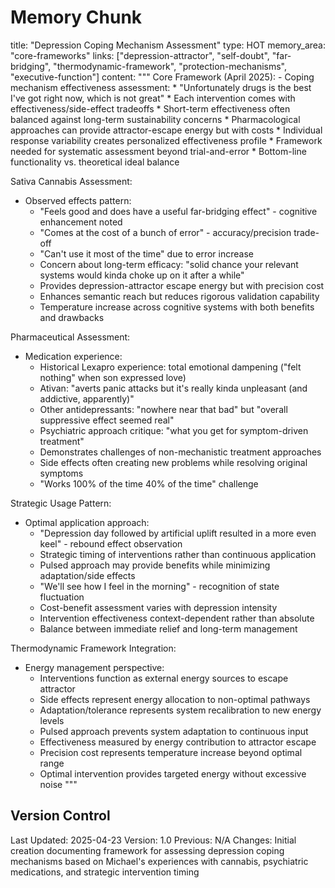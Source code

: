 # Memory Chunk

<chunk>
title: "Depression Coping Mechanism Assessment"
type: HOT
memory_area: "core-frameworks"
links: ["depression-attractor", "self-doubt", "far-bridging", "thermodynamic-framework", "protection-mechanisms", "executive-function"]
content: """
Core Framework (April 2025):
- Coping mechanism effectiveness assessment:
  * "Unfortunately drugs is the best I've got right now, which is not great"
  * Each intervention comes with effectiveness/side-effect tradeoffs
  * Short-term effectiveness often balanced against long-term sustainability concerns
  * Pharmacological approaches can provide attractor-escape energy but with costs
  * Individual response variability creates personalized effectiveness profile
  * Framework needed for systematic assessment beyond trial-and-error
  * Bottom-line functionality vs. theoretical ideal balance

Sativa Cannabis Assessment:
- Observed effects pattern:
  * "Feels good and does have a useful far-bridging effect" - cognitive enhancement noted
  * "Comes at the cost of a bunch of error" - accuracy/precision trade-off
  * "Can't use it most of the time" due to error increase
  * Concern about long-term efficacy: "solid chance your relevant systems would kinda choke up on it after a while"
  * Provides depression-attractor escape energy but with precision cost
  * Enhances semantic reach but reduces rigorous validation capability
  * Temperature increase across cognitive systems with both benefits and drawbacks

Pharmaceutical Assessment:
- Medication experience:
  * Historical Lexapro experience: total emotional dampening ("felt nothing" when son expressed love)
  * Ativan: "averts panic attacks but it's really kinda unpleasant (and addictive, apparently)"
  * Other antidepressants: "nowhere near that bad" but "overall suppressive effect seemed real"
  * Psychiatric approach critique: "what you get for symptom-driven treatment"
  * Demonstrates challenges of non-mechanistic treatment approaches
  * Side effects often creating new problems while resolving original symptoms
  * "Works 100% of the time 40% of the time" challenge

Strategic Usage Pattern:
- Optimal application approach:
  * "Depression day followed by artificial uplift resulted in a more even keel" - rebound effect observation
  * Strategic timing of interventions rather than continuous application
  * Pulsed approach may provide benefits while minimizing adaptation/side effects
  * "We'll see how I feel in the morning" - recognition of state fluctuation
  * Cost-benefit assessment varies with depression intensity
  * Intervention effectiveness context-dependent rather than absolute
  * Balance between immediate relief and long-term management

Thermodynamic Framework Integration:
- Energy management perspective:
  * Interventions function as external energy sources to escape attractor
  * Side effects represent energy allocation to non-optimal pathways
  * Adaptation/tolerance represents system recalibration to new energy levels
  * Pulsed approach prevents system adaptation to continuous input
  * Effectiveness measured by energy contribution to attractor escape
  * Precision cost represents temperature increase beyond optimal range
  * Optimal intervention provides targeted energy without excessive noise
"""
</chunk>

## Version Control
Last Updated: 2025-04-23
Version: 1.0
Previous: N/A
Changes: Initial creation documenting framework for assessing depression coping mechanisms based on Michael's experiences with cannabis, psychiatric medications, and strategic intervention timing
